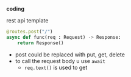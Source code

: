 
**coding**

rest api template
```Python
@routes.post("/") 
async def func(req : Request) -> Response:
	return Response()
```
- post could be replaced with put, get, delete
- to call the request body u use `await`
	- `req.text()` is used to get 